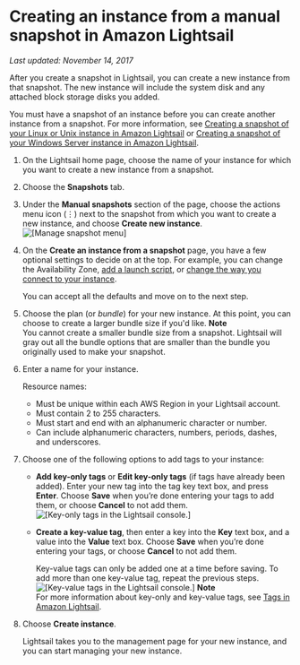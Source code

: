 # Creating an instance from a manual snapshot in Amazon Lightsail<a name="lightsail-how-to-create-instance-from-snapshot"></a>

*Last updated: November 14, 2017*

After you create a snapshot in Lightsail, you can create a new instance from that snapshot\. The new instance will include the system disk and any attached block storage disks you added\.

You must have a snapshot of an instance before you can create another instance from a snapshot\. For more information, see [Creating a snapshot of your Linux or Unix instance in Amazon Lightsail](lightsail-how-to-create-a-snapshot-of-your-instance.md) or [Creating a snapshot of your Windows Server instance in Amazon Lightsail](prepare-windows-based-instance-and-create-snapshot.md)\.

1. On the Lightsail home page, choose the name of your instance for which you want to create a new instance from a snapshot\.

1. Choose the **Snapshots** tab\.

1. Under the **Manual snapshots** section of the page, choose the actions menu icon \(⋮\) next to the snapshot from which you want to create a new instance, and choose **Create new instance**\.  
![\[Manage snapshot menu\]](https://d9yljz1nd5001.cloudfront.net/en_us/a7664053563006144d6133a21b463972/images/amazon-lightsail-create-new-linux-unix-based-lightsail-instance-from-snapshot.png)

1. On the **Create an instance from a snapshot** page, you have a few optional settings to decide on at the top\. For example, you can change the Availability Zone, [add a launch script](lightsail-how-to-configure-server-additional-data-shell-script.md), or [change the way you connect to your instance](understanding-ssh-in-amazon-lightsail.md)\.

   You can accept all the defaults and move on to the next step\.

1. Choose the plan \(or *bundle*\) for your new instance\. At this point, you can choose to create a larger bundle size if you'd like\.
**Note**  
You cannot create a smaller bundle size from a snapshot\. Lightsail will gray out all the bundle options that are smaller than the bundle you originally used to make your snapshot\.

1. Enter a name for your instance\.

   Resource names:
   + Must be unique within each AWS Region in your Lightsail account\.
   + Must contain 2 to 255 characters\.
   + Must start and end with an alphanumeric character or number\.
   + Can include alphanumeric characters, numbers, periods, dashes, and underscores\.

1. Choose one of the following options to add tags to your instance:
   + **Add key\-only tags** or **Edit key\-only tags** \(if tags have already been added\)\. Enter your new tag into the tag key text box, and press **Enter**\. Choose **Save** when you’re done entering your tags to add them, or choose **Cancel** to not add them\.  
![\[Key-only tags in the Lightsail console.\]](https://d9yljz1nd5001.cloudfront.net/en_us/a7664053563006144d6133a21b463972/images/amazon-lightsail-key-only-tags.png)
   + **Create a key\-value tag**, then enter a key into the **Key** text box, and a value into the **Value** text box\. Choose **Save** when you’re done entering your tags, or choose **Cancel** to not add them\.

     Key\-value tags can only be added one at a time before saving\. To add more than one key\-value tag, repeat the previous steps\.  
![\[Key-value tags in the Lightsail console.\]](https://d9yljz1nd5001.cloudfront.net/en_us/a7664053563006144d6133a21b463972/images/amazon-lightsail-key-value-tag.png)
**Note**  
For more information about key\-only and key\-value tags, see [Tags in Amazon Lightsail](amazon-lightsail-tags.md)\.

1. Choose **Create instance**\.

   Lightsail takes you to the management page for your new instance, and you can start managing your new instance\.